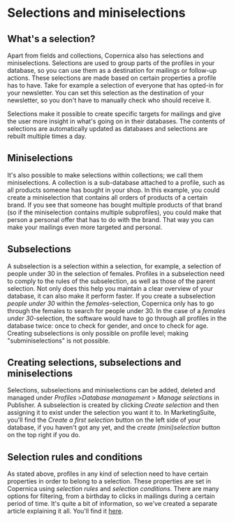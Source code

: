 # Selections and miniselections
## What's a selection?
Apart from fields and collections, Copernica also has selections and miniselections. Selections are used to group parts of the profiles in your database, so you can use them as a destination for mailings or follow-up actions. These selections are made based on certain properties a profile has to have. Take for example a selection of everyone that has opted-in for your newsletter. You can set this selection as the destination of your newsletter, so you don't have to manually check who should receive it. 

Selections make it possible to create specific targets for mailings and give the user more insight in what's going on in their databases. The contents of selections are automatically updated as databases and selections are rebuilt multiple times a day.

## Miniselections
It's also possible to make selections within collections; we call them miniselections. A collection is a sub-database attached to a profile, such as all products someone has bought in your shop. In this example, you could create a miniselection that contains all orders of products of a certain brand. If you see that someone has bought multiple products of that brand (so if the miniselection contains multiple subprofiles), you could make that person a personal offer that has to do with the brand. That way you can make your mailings even more targeted and personal.

## Subselections
A subselection is a selection within a selection, for example, a selection of people under 30 in the selection of females. Profiles in a subselection need to comply to the rules of the subselection, as well as those of the parent selection. Not only does this help you maintain a clear overview of your database, it can also make it perform faster. If you create a subselection *people under 30* within the *females*-selection, Copernica only has to go through the females to search for people under 30. In the case of a *females under 30*-selection, the software would have to go through all profiles in the database twice: once to check for gender, and once to check for age.
Creating subselections is only possible on profile level; making "subminiselections" is not possible. 

## Creating selections, subselections and miniselections
Selections, subselections and miniselections can be added, deleted and managed under *Profiles* >*Database management* > *Manage selections* in Publisher. A subselection is created by clicking *Create selection* and then assigning it to exist under the selection you want it to. In MarketingSuite, you'll find the *Create a first selection* button on the left side of your database, if you haven't got any yet, and the *create (mini)selection* button on the top right if you do.

## Selection rules and conditions
As stated above, profiles in any kind of selection need to have certain properties in order to belong to a selection. These properties are set in Copernica using *selection rules* and *selection conditions*. There are many options for filtering, from a birthday to clicks in mailings during a certain period of time. It's quite a bit of information, so we've created a separate article explaining it all. You'll find it [here](selections-conditions).
